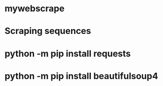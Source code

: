 # mywebscrape
#
#
# Scraping sequences

# python -m pip install requests
# python -m pip install beautifulsoup4
